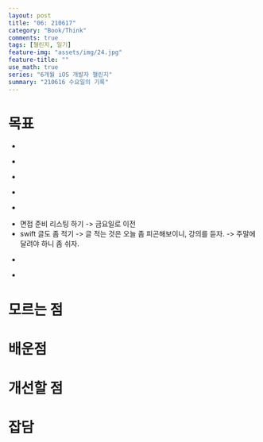 ```yaml
---
layout: post
title: "06: 210617"
category: "Book/Think"
comments: true
tags: [챌린지, 일기]
feature-img: "assets/img/24.jpg"
feature-title: ""
use_math: true
series: "6개월 iOS 개발자 챌린지"
summary: "210616 수요일의 기록"
---
```




# 목표
* ~~~8시 기상~~~
* ~~~머리 정리~~~
* ~~~알고리즘 정렬, 탐색 한번 더 읽기~~~
* ~~~시험~~~
* ~~~소융방 한번 다 읽기~~~
* 면접 준비 리스팅 하기 -> 금요일로 이전
* swift 글도 좀 적기 -> 글 적는 것은 오늘 좀 피곤해보이니, 강의를 듣자. -> 주말에 달려야 하니 좀 쉬자.
* ~~~log 작성, 배운 내용 글로 작성~~~
* ~~~1일 1 commit~~~


# 모르는 점




# 배운점




# 개선할 점



# 잡담
